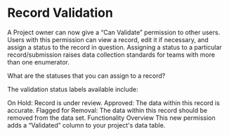 # Record Validation

A Project owner can now give a “Can Validate” permission to other users. Users with this permission can view a record, edit it if necessary, and assign a status to the record in question. Assigning a status to a particular record/submission raises data collection standards for teams with more than one enumerator. 

What are the statuses that you can assign to a record?

The validation status labels available include: 

On Hold: Record is under review.
Approved: The data within this record is accurate.
Flagged for Removal: The data within this record should be removed from the data set.
Functionality Overview
This new permission adds a “Validated” column to your project's data table.
